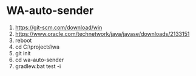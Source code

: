 # WA-auto-sender

1. https://git-scm.com/download/win
2. https://www.oracle.com/technetwork/java/javase/downloads/2133151
3. reboot
4. cd C:\projects\wa
5. git init
6. cd wa-auto-sender
7. gradlew.bat test -i
